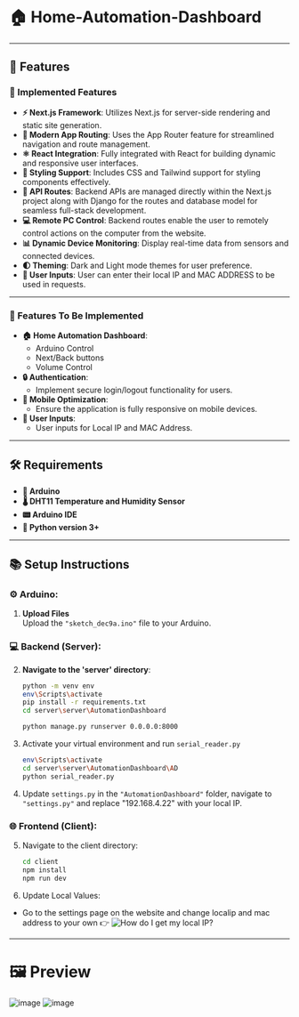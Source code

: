 # 🏠 Home-Automation-Dashboard

---

## 🌟 Features

### 🚀 Implemented Features
- **⚡ Next.js Framework**: Utilizes Next.js for server-side rendering and static site generation.
- **🧭 Modern App Routing**: Uses the App Router feature for streamlined navigation and route management.
- **⚛️ React Integration**: Fully integrated with React for building dynamic and responsive user interfaces.
- **🎨 Styling Support**: Includes CSS and Tailwind support for styling components effectively.
- **🔗 API Routes**: Backend APIs are managed directly within the Next.js project along with Django for the routes and database model for seamless full-stack development.
- **💻 Remote PC Control**: Backend routes enable the user to remotely control actions on the computer from the website.
- **📊 Dynamic Device Monitoring**: Display real-time data from sensors and connected devices.
- **🌓 Theming**: Dark and Light mode themes for user preference.
- **📝 User Inputs**: User can enter their local IP and MAC ADDRESS to be used in requests.

---

### 🚧 Features To Be Implemented
- **🏠 Home Automation Dashboard**:
  - Arduino Control
  - Next/Back buttons
  - Volume Control
- **🔒 Authentication**:
  - Implement secure login/logout functionality for users.
- **📱 Mobile Optimization**:
  - Ensure the application is fully responsive on mobile devices.
- **📝 User Inputs**:
  - User inputs for Local IP and MAC Address.

---

## 🛠️ Requirements
- **🔌 Arduino**
- **🌡️ DHT11 Temperature and Humidity Sensor**
- **📟 Arduino IDE**
- **🐍 Python version 3+**

---

## 📚 Setup Instructions

### ⚙️ Arduino:
1. **Upload Files**  
   Upload the `"sketch_dec9a.ino"` file to your Arduino.

### 💻 Backend (Server):
2. **Navigate to the 'server' directory**:
   ```bash
   python -m venv env
   env\Scripts\activate
   pip install -r requirements.txt
   cd server\server\AutomationDashboard

   python manage.py runserver 0.0.0.0:8000
3. Activate your virtual environment and run `serial_reader.py`
   ```bash
   env\Scripts\activate
   cd server\server\AutomationDashboard\AD
   python serial_reader.py
4. Update `settings.py`
   in the `"AutomationDashboard"` folder, navigate to `"settings.py"` and replace "192.168.4.22" with your local IP.
### 🌐 Frontend (Client):
5. Navigate to the client directory:
   ```bash
   cd client
   npm install
   npm run dev
6. Update Local Values:
- Go to the settings page on the website and change localip and mac address to your own
  👉 ![How do I get my local IP?](https://www.whatismybrowser.com/detect/what-is-my-local-ip-address/)

  

--- 
# 🖼️ Preview

![image](https://github.com/user-attachments/assets/adfe9ea0-169a-42cf-b85f-a6b8f9d37fac)
![image](https://github.com/user-attachments/assets/b49fa16f-504c-42e6-bd4f-4413d48af27b)

